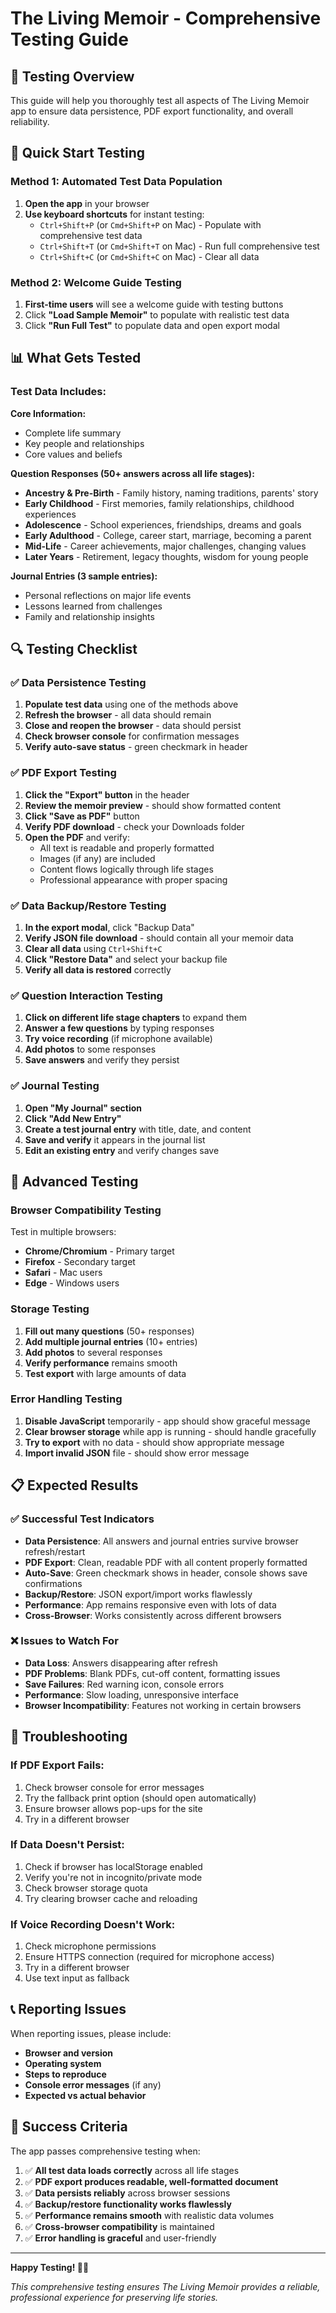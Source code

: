 # The Living Memoir - Comprehensive Testing Guide

## 🧪 Testing Overview

This guide will help you thoroughly test all aspects of The Living Memoir app to ensure data persistence, PDF export functionality, and overall reliability.

## 🚀 Quick Start Testing

### Method 1: Automated Test Data Population

1. **Open the app** in your browser
2. **Use keyboard shortcuts** for instant testing:
   - `Ctrl+Shift+P` (or `Cmd+Shift+P` on Mac) - Populate with comprehensive test data
   - `Ctrl+Shift+T` (or `Cmd+Shift+T` on Mac) - Run full comprehensive test
   - `Ctrl+Shift+C` (or `Cmd+Shift+C` on Mac) - Clear all data

### Method 2: Welcome Guide Testing

1. **First-time users** will see a welcome guide with testing buttons
2. Click **"Load Sample Memoir"** to populate with realistic test data
3. Click **"Run Full Test"** to populate data and open export modal

## 📊 What Gets Tested

### Test Data Includes:

**Core Information:**
- Complete life summary
- Key people and relationships  
- Core values and beliefs

**Question Responses (50+ answers across all life stages):**
- **Ancestry & Pre-Birth** - Family history, naming traditions, parents' story
- **Early Childhood** - First memories, family relationships, childhood experiences
- **Adolescence** - School experiences, friendships, dreams and goals
- **Early Adulthood** - College, career start, marriage, becoming a parent
- **Mid-Life** - Career achievements, major challenges, changing values
- **Later Years** - Retirement, legacy thoughts, wisdom for young people

**Journal Entries (3 sample entries):**
- Personal reflections on major life events
- Lessons learned from challenges
- Family and relationship insights

## 🔍 Testing Checklist

### ✅ Data Persistence Testing

1. **Populate test data** using one of the methods above
2. **Refresh the browser** - all data should remain
3. **Close and reopen the browser** - data should persist
4. **Check browser console** for confirmation messages
5. **Verify auto-save status** - green checkmark in header

### ✅ PDF Export Testing

1. **Click the "Export" button** in the header
2. **Review the memoir preview** - should show formatted content
3. **Click "Save as PDF"** button
4. **Verify PDF download** - check your Downloads folder
5. **Open the PDF** and verify:
   - All text is readable and properly formatted
   - Images (if any) are included
   - Content flows logically through life stages
   - Professional appearance with proper spacing

### ✅ Data Backup/Restore Testing

1. **In the export modal**, click "Backup Data"
2. **Verify JSON file download** - should contain all your memoir data
3. **Clear all data** using `Ctrl+Shift+C`
4. **Click "Restore Data"** and select your backup file
5. **Verify all data is restored** correctly

### ✅ Question Interaction Testing

1. **Click on different life stage chapters** to expand them
2. **Answer a few questions** by typing responses
3. **Try voice recording** (if microphone available)
4. **Add photos** to some responses
5. **Save answers** and verify they persist

### ✅ Journal Testing

1. **Open "My Journal" section**
2. **Click "Add New Entry"**
3. **Create a test journal entry** with title, date, and content
4. **Save and verify** it appears in the journal list
5. **Edit an existing entry** and verify changes save

## 🔧 Advanced Testing

### Browser Compatibility Testing

Test in multiple browsers:
- **Chrome/Chromium** - Primary target
- **Firefox** - Secondary target  
- **Safari** - Mac users
- **Edge** - Windows users

### Storage Testing

1. **Fill out many questions** (50+ responses)
2. **Add multiple journal entries** (10+ entries)
3. **Add photos** to several responses
4. **Verify performance** remains smooth
5. **Test export** with large amounts of data

### Error Handling Testing

1. **Disable JavaScript** temporarily - app should show graceful message
2. **Clear browser storage** while app is running - should handle gracefully
3. **Try to export** with no data - should show appropriate message
4. **Import invalid JSON** file - should show error message

## 📋 Expected Results

### ✅ Successful Test Indicators

- **Data Persistence**: All answers and journal entries survive browser refresh/restart
- **PDF Export**: Clean, readable PDF with all content properly formatted
- **Auto-Save**: Green checkmark shows in header, console shows save confirmations
- **Backup/Restore**: JSON export/import works flawlessly
- **Performance**: App remains responsive even with lots of data
- **Cross-Browser**: Works consistently across different browsers

### ❌ Issues to Watch For

- **Data Loss**: Answers disappearing after refresh
- **PDF Problems**: Blank PDFs, cut-off content, formatting issues
- **Save Failures**: Red warning icon, console errors
- **Performance**: Slow loading, unresponsive interface
- **Browser Incompatibility**: Features not working in certain browsers

## 🐛 Troubleshooting

### If PDF Export Fails:
1. Check browser console for error messages
2. Try the fallback print option (should open automatically)
3. Ensure browser allows pop-ups for the site
4. Try in a different browser

### If Data Doesn't Persist:
1. Check if browser has localStorage enabled
2. Verify you're not in incognito/private mode
3. Check browser storage quota
4. Try clearing browser cache and reloading

### If Voice Recording Doesn't Work:
1. Check microphone permissions
2. Ensure HTTPS connection (required for microphone access)
3. Try in a different browser
4. Use text input as fallback

## 📞 Reporting Issues

When reporting issues, please include:
- **Browser and version**
- **Operating system**
- **Steps to reproduce**
- **Console error messages** (if any)
- **Expected vs actual behavior**

## 🎯 Success Criteria

The app passes comprehensive testing when:

1. ✅ **All test data loads correctly** across all life stages
2. ✅ **PDF export produces readable, well-formatted document**
3. ✅ **Data persists reliably** across browser sessions
4. ✅ **Backup/restore functionality works flawlessly**
5. ✅ **Performance remains smooth** with realistic data volumes
6. ✅ **Cross-browser compatibility** is maintained
7. ✅ **Error handling is graceful** and user-friendly

---

**Happy Testing! 🧪📖**

*This comprehensive testing ensures The Living Memoir provides a reliable, professional experience for preserving life stories.*
